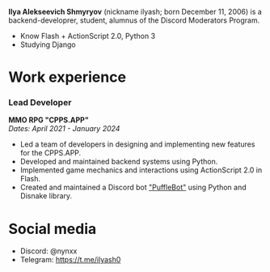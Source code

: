 **Ilya Alekseevich Shmyryov** (nickname ilyash; born December 11, 2006) is a backend-developrer, student, alumnus of the Discord Moderators Program.

- Know Flash + ActionScript 2.0, Python 3
- Studying Django

# Work experience
### Lead Developer
**MMO RPG "CPPS.APP"**  
*Dates: April 2021 - January 2024*
- Led a team of developers in designing and implementing new features for the CPPS.APP.
- Developed and maintained backend systems using Python.
- Implemented game mechanics and interactions using ActionScript 2.0 in Flash.
- Created and maintained a Discord bot ["PuffleBot"](https://github.com/ilyash0/Puffle-Bot) using Python and Disnake library.

# Social media
- Discord: @nynxx
- Telegram: https://t.me/ilyash0
